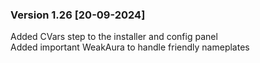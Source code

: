 ### Version 1.26 [20-09-2024]
Added CVars step to the installer and config panel  
Added important WeakAura to handle friendly nameplates  